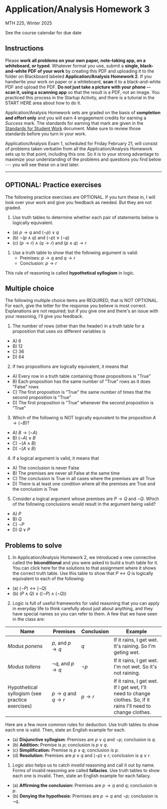 # Application/Analysis Homework 3

MTH 225, Winter 2025

See the course calendar for due date

## Instructions

Please **work all problems on your own paper, note-taking app, on a whiteboard, or typed**. Whatever format you use, submit a **single, black-and-white PDF of your work** by creating this PDF and uploading it to the folder on Blackboard labeled **Application/Analysis Homework 2**. If you handwrite your work on paper or a whiteboard, **scan** it to a black-and-white PDF and upload the PDF. **Do not just take a picture with your phone -- scan it, using a scanning app** so that the result is a PDF, not an image. You practiced this process in the Startup Activity, and there is a tutorial in the START HERE area about how to do it. 

Application/Analysis Homework sets are graded on the basis of **completion and effort only** and you will earn 4 engagement credits for earning a *Success* mark. The standards for earning that mark are given in the [Standards for Student Work](https://github.com/RobertTalbert/discretecs/blob/master/MTH225-Winter2025/course-docs/Standards%20for%20Student%20Work%20MTH%20225%20W25.md) document. Make sure to review those standards before you turn in your work. 

Application/Analysis Exam 1, scheduled for Friday February 21, will consist of problems taken verbatim from all the Application/Analysis Homework sets up to that point, including this one. So it is to your strong advantage to maximize your understanding of the problems and questions you find below --- you will see these on a test later.  


---

## OPTIONAL: Practice exercises 

The following practice exercises are OPTIONAL. If you turn these in, I will look over your work and give you feedback as needed. But they are not graded. 

1. Use truth tables to determine whether each pair of statements below is logically equivalent. 
- (a) $p \rightarrow q$ and $(\neg p) \vee q$ 
- (b) $\neg(p \wedge q)$ and $(\neg p) \vee (\neg q)$ 
- (c) $(p \rightarrow r) \wedge (q \rightarrow r)$ and $(p \wedge q) \rightarrow r$

1. Use a truth table to show that the following argument is valid: 
   - Premises: $p \rightarrow q$ and $q \rightarrow r$
   - Conclusion: $p \rightarrow r$ 

This rule of reasoning is called **hypothetical syllogism** in logic. 


 
## Multiple choice

The following multiple choice items are REQUIRED, that is NOT OPTIONAL. For each, give the letter for the response you believe is most correct. Explanations are not required; but if you give one and there's an issue with your reasoning, I'll give you feedback. 

1. The number of rows (other than the header) in a truth table for a proposition that uses six different variables is
- A) 6
- B) 12
- C) 36
- D) 64

2. If two propositions are logically equivalent, it means that 
- A) Every row in a truth table containing those propositions is "True"  
- B) Each proposition has the same number of "True" rows as it does "False" rows
- C) The first proposition is "True" the same number of times that the second proposition is "True" 
- D) The first proposition is "True" whenever the second proposition is "True" 

3. Which of the following is NOT logically equivalent to the proposition $A \rightarrow (\neg B)$? 
- A) $B \rightarrow (\neg A)$ 
- B) $(\neg A) \vee B$
- C) $\neg(A \wedge B)$ 
- D) $\neg(A \vee B)$ 

4. If a logical argument is valid, it means that
- A) The conclusion is never False 
- B) The premises are never all False at the same time
- C) The conclusion is True in all cases where the premises are all True
- D) There is at least one condition where all the premises are True and the conclusion is True

5. Consider a logical argument whose premises are $P \rightarrow Q$ and $\neg Q$. Which of the following conclusions would result in the argument being valid? 
- A) $P$
- B) $Q$ 
- C) $\neg P$
- D) $Q \vee P$


## Problems to solve 

1. In Application/Analysis Homework 2, we introduced a new connective called the **biconditional** and you were asked to build a truth table for it. You can click here for the solutions to that assignment where it shows the correct truth table. Use this table to show that $P \leftrightarrow Q$ is logically equivalent to each of the following: 
- (a) $(\neg P) \leftrightarrow (\neg Q)$ 
- (b) $(P \wedge Q) \vee ((\neg P) \wedge (\neg Q))$ 


2. Logic is full of useful frameworks for valid reasoning that you can apply in everyday life to think carefully about just about anything, and they have special names so you can refer to them. A few that we have seen in the class are: 

| Name | Premises | Conclusion | Example | 
| --- | ----- | ----- | ---- | 
| *Modus ponens* | $p$, and $p \rightarrow q$ | $q$ | If it rains, I get wet. It's raining. So I'm geting wet. | 
| *Modus tollens* | $\neg q$, and $p \rightarrow q$ | $\neg p$ | If it rains, I get wet. I'm not wet. So it's not raining. | 
| Hypothetical syllogism (see practice exercises) | $p \rightarrow q$ and $q \rightarrow r$ | $p \rightarrow r$ | If it rains, I get wet. If I get wet, I'll need to change clothes. So, if it rains I'll need to change clothes. | 

Here are a few more common rules for deduction. Use truth tables to show each one is valid. Then, state an English example for each. 

- (a) **Disjunctive syllogism**: Premises are $p \vee q$ and $\neg p$; conclusion is $q$. 
- (b) **Addition:** Premise is $p$; conclusion is $p \vee q$. 
- (c) **Simplification:** Premise is $p \vee q$; conclusion is $p$. 
- (d) **Resolution:** Premises are $p \vee q$ and $(\neg p) \vee r$; conclusion is $q \vee r$. 

1. Logic also helps us to catch *invalid* reasoning and call it out by name. Forms of invalid reasoning are called **fallacies**. Use truth tables to show each one is invalid. Then, state an English example for each fallacy.  

- (a) **Affirming the conclusion:** Premises are $p \rightarrow q$ and $q$; conclusion is $p$. 
- (b) **Denying the hypothesis:** Premises are $p \rightarrow q$ and $\neg p$; conclusion is $\neg q$.   